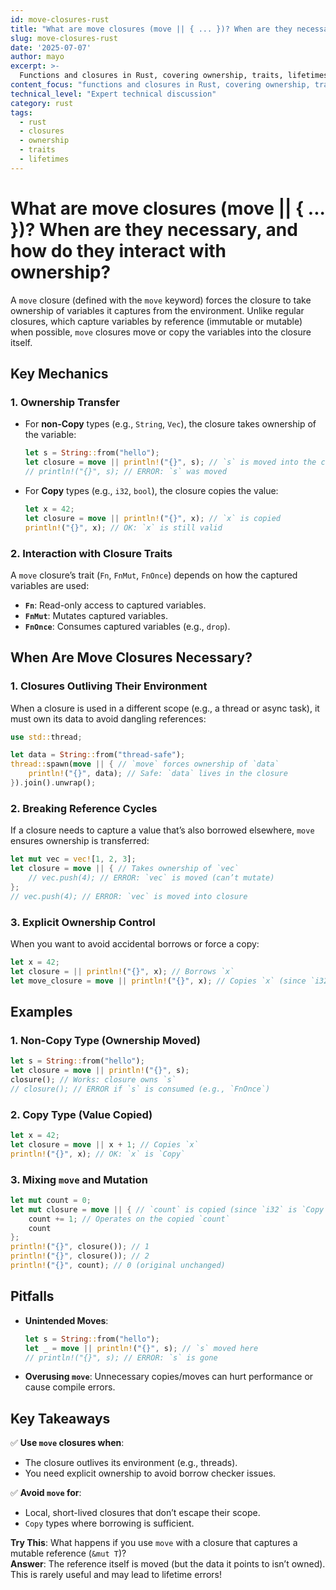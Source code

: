 ```yaml
---
id: move-closures-rust
title: "What are move closures (move || { ... })? When are they necessary, and how do they interact with ownership?"
slug: move-closures-rust
date: '2025-07-07'
author: mayo
excerpt: >-
  Functions and closures in Rust, covering ownership, traits, lifetimes
content_focus: "functions and closures in Rust, covering ownership, traits, lifetimes"
technical_level: "Expert technical discussion"
category: rust
tags:
  - rust
  - closures
  - ownership
  - traits
  - lifetimes
---
```


# What are move closures (move || { ... })? When are they necessary, and how do they interact with ownership?

A `move` closure (defined with the `move` keyword) forces the closure to take ownership of variables it captures from the environment. Unlike regular closures, which capture variables by reference (immutable or mutable) when possible, `move` closures move or copy the variables into the closure itself.

## Key Mechanics

### 1. Ownership Transfer

- For **non-Copy** types (e.g., `String`, `Vec`), the closure takes ownership of the variable:
  ```rust
  let s = String::from("hello");
  let closure = move || println!("{}", s); // `s` is moved into the closure
  // println!("{}", s); // ERROR: `s` was moved
  ```

- For **Copy** types (e.g., `i32`, `bool`), the closure copies the value:
  ```rust
  let x = 42;
  let closure = move || println!("{}", x); // `x` is copied
  println!("{}", x); // OK: `x` is still valid
  ```

### 2. Interaction with Closure Traits

A `move` closure’s trait (`Fn`, `FnMut`, `FnOnce`) depends on how the captured variables are used:

- **`Fn`**: Read-only access to captured variables.
- **`FnMut`**: Mutates captured variables.
- **`FnOnce`**: Consumes captured variables (e.g., `drop`).

## When Are Move Closures Necessary?

### 1. Closures Outliving Their Environment

When a closure is used in a different scope (e.g., a thread or async task), it must own its data to avoid dangling references:
```rust
use std::thread;

let data = String::from("thread-safe");
thread::spawn(move || { // `move` forces ownership of `data`
    println!("{}", data); // Safe: `data` lives in the closure
}).join().unwrap();
```

### 2. Breaking Reference Cycles

If a closure needs to capture a value that’s also borrowed elsewhere, `move` ensures ownership is transferred:
```rust
let mut vec = vec![1, 2, 3];
let closure = move || { // Takes ownership of `vec`
    // vec.push(4); // ERROR: `vec` is moved (can’t mutate)
};
// vec.push(4); // ERROR: `vec` is moved into closure
```

### 3. Explicit Ownership Control

When you want to avoid accidental borrows or force a copy:
```rust
let x = 42;
let closure = || println!("{}", x); // Borrows `x`
let move_closure = move || println!("{}", x); // Copies `x` (since `i32` is `Copy`)
```

## Examples

### 1. Non-Copy Type (Ownership Moved)
```rust
let s = String::from("hello");
let closure = move || println!("{}", s);
closure(); // Works: closure owns `s`
// closure(); // ERROR if `s` is consumed (e.g., `FnOnce`)
```

### 2. Copy Type (Value Copied)
```rust
let x = 42;
let closure = move || x + 1; // Copies `x`
println!("{}", x); // OK: `x` is `Copy`
```

### 3. Mixing `move` and Mutation
```rust
let mut count = 0;
let mut closure = move || { // `count` is copied (since `i32` is `Copy`)
    count += 1; // Operates on the copied `count`
    count
};
println!("{}", closure()); // 1
println!("{}", closure()); // 2
println!("{}", count); // 0 (original unchanged)
```

## Pitfalls

- **Unintended Moves**:
  ```rust
  let s = String::from("hello");
  let _ = move || println!("{}", s); // `s` moved here
  // println!("{}", s); // ERROR: `s` is gone
  ```

- **Overusing `move`**:
  Unnecessary copies/moves can hurt performance or cause compile errors.

## Key Takeaways

✅ **Use `move` closures when**:
- The closure outlives its environment (e.g., threads).
- You need explicit ownership to avoid borrow checker issues.

✅ **Avoid `move` for**:
- Local, short-lived closures that don’t escape their scope.
- `Copy` types where borrowing is sufficient.

**Try This**: What happens if you use `move` with a closure that captures a mutable reference (`&mut T`)?  
**Answer**: The reference itself is moved (but the data it points to isn’t owned). This is rarely useful and may lead to lifetime errors!
